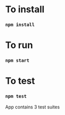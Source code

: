 # To install
### `npm install`

# To run
### `npm start`

# To test
### `npm test`
App contains 3 test suites